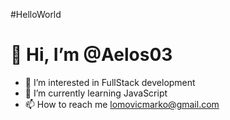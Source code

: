 #HelloWorld
#  👋 Hi, I’m @Aelos03
- 👀 I’m interested in FullStack development
- 🌱 I’m currently learning JavaScript
- 📫 How to reach me lomovicmarko@gmail.com
